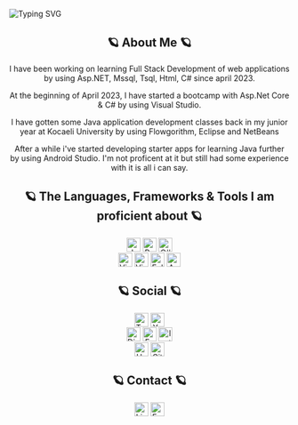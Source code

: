 ![Typing SVG](https://readme-typing-svg.demolab.com?font=Consolas&duration=3000&pause=750&center=true&vCenter=true&multiline=true&repeat=true&width=1200&height=100&lines=Hi!;I+am+Furkan+TURAL.;I+am+a+student+from+Turkey.)

<div align = "center">
	<h2>🪐 About Me 🪐</h2>
</div>
<div align = "center">
	<p>I have been working on learning Full Stack Development of web applications by using Asp.NET, Mssql, Tsql, Html, C# since april 2023.</p>
	<p>At the beginning of April 2023, I have started a bootcamp with Asp.Net Core & C# by using Visual Studio.</p>
	<p>I have gotten some Java application development classes back in my junior year at Kocaeli University by using Flowgorithm, Eclipse and NetBeans</p>
	<p>After a while i've started developing starter apps for learning Java further by using Android Studio. I'm not proficent at it but still had some experience with it is all i can say.</p>
</div>

<div align = "center">
	<h2>🪐 The Languages, Frameworks & Tools I am proficient about 🪐</h2>
</div>
<div align = "center">
	<a target = "_blank"><img alt = "Java" src = "https://img.shields.io/badge/-Java-3776AB?style=flat-square&logo=oracle&logoColor=white" align = "middle" height = "25"></a>
	<a target = "_blank"><img alt = "Python" src = "https://img.shields.io/badge/-python-3776AB?style=flat-square&logo=Python&logoColor=white" align = "middle" height = "25"></a>
	<a target = "_blank"><img alt = "C#" src = "https://img.shields.io/badge/-C%23-3776AB?style=flat-square&logo=c-sharp&logoColor=white" align = "middle" height = "25"></a>
</div>
<div align = "center">
	<a target = "_blank"><img alt = "Visual Studio" src = "https://img.shields.io/badge/-Visual%20Studio-3776AB?style=flat-square&logo=visual-studio&logoColor=white" align = "middle" height = "25"></a>
	<a target = "_blank"><img alt = "Visual Studio Code" src = "https://img.shields.io/badge/-Visual%20Studio%20Code-3776AB?style=flat-square&logo=visual-studio-code&logoColor=white" align = "middle" height = "25"></a>
	<a target = "_blank"><img alt = "Eclipse" src = "https://img.shields.io/badge/-Eclipse-3776AB?style=flat-square&logo=eclipse&logoColor=white" align = "middle" height = "25"></a>
	<a target = "_blank"><img alt = "Android Studio" src = "https://img.shields.io/badge/-Android%20Studio-3776AB?style=flat-square&logo=android-studio&logoColor=white" align = "middle" height = "25"></a>
</div>

<div align = "center">
	<h2>🪐 Social 🪐</h2>
</div>
<div align = "center">
	<a href = "https://www.twitch.tv/deofhell" target = "_blank"><img alt = "Twitch" src = "https://img.shields.io/badge/-Twitch-3776AB?style=flat-square&logo=twitch&logoColor=white" align = "middle" height = "25"></a>
	<a href = "https://www.youtube.com/@headclef" target = "_blank"><img alt = "Youtube" src = "https://img.shields.io/badge/-Youtube-3776AB?style=flat-square&logo=youtube&logoColor=white" align = "middle" height = "25"></a>
</div>
<div align = "center">
	<a target = "_blank"><img alt = "Discord" src = "https://img.shields.io/badge/-headclef%239871-3776AB?style=flat-square&logo=discord&logoColor=white" align = "middle" height = "25"></a>
	<a href = "https://www.facebook.com/headcleFT/" target = "_blank"><img alt = "Facebook" src = "https://img.shields.io/badge/-Facebook-3776AB?style=flat-square&logo=facebook&logoColor=white" align = "middle" height = "25"></a>
	<a href = "https://www.instagram.com/headclef/" target = "_blank"><img alt = "Instagram" src = "https://img.shields.io/badge/-Instagram-3776AB?style=flat-square&logo=instagram&logoColor=white" align = "middle" height = "25"></a>
</div>
<div align = "center">
	<a href = "https://www.hackerrank.com/elbisetakim" target = "_blank"><img alt = "Hackerrank" src = "https://img.shields.io/badge/-Hackerrank-3776AB?style=flat-square&logo=hackerrank&logoColor=white" align = "middle" height = "25"></a>
	<a href = "https://github.com/headclef" target = "_blank"><img alt = "Github" src = "https://img.shields.io/badge/-Github-3776AB?style=flat-square&logo=github&logoColor=white" align = "middle" height = "25"></a>
</div>

<div align = "center">
	<h2>🪐 Contact 🪐</h2>
</div>
<div align = "center">
	<a href = "https://www.linkedin.com/in/furkantural" target = "_blank"><img alt = "LinkedIn" src = "https://img.shields.io/badge/-LinkedIn-3776AB?style=flat-square&logo=Linkedin&logoColor=white" align = "middle" height = "25"></a>
	<a target = "_blank"><img alt = "E - Mail" src= "https://img.shields.io/badge/-furkanturalofficial@outlook.com-3776AB?style=flat-square&logo=microsoft-outlook&logoColor=white" align = "middle" height = "25"></a>
</div>

<!-- style = "border-style: solid; border-width: 10px; border-color: #3776ab; border-radius: 20px" -->
